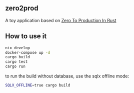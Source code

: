 zero2prod
--
A toy application based on [Zero To Production In Rust](https://www.zero2prod.com/index.html?country_code=US)

## How to use it

``` sh
nix develop
docker-compose up -d
cargo build
cargo test
cargo run
```
to run the build without database, use the sqlx offline mode:

``` sh
SQLX_OFFLINE=true cargo build
```


